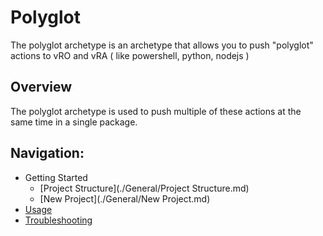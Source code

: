 # Polyglot
The polyglot archetype is an archetype that allows you to push "polyglot" actions to vRO and vRA ( like powershell, python, nodejs )

## Overview
The polyglot archetype is used to push multiple of these actions at the same time in a single package.

## Navigation:
- Getting Started
  - [Project Structure](./General/Project Structure.md)
  - [New Project](./General/New Project.md)
- [Usage](./General/Usage.md)
- [Troubleshooting](./General/Troubleshooting.md)


